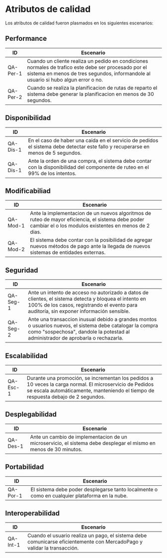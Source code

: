 # Atributos de calidad
Los atributos de calidad fueron plasmados en los siguientes escenarios:

## Performance
| **ID** | **Escenario** |
|---|---|
| QA-Per-1 | Cuando un cliente realiza un pedido en condiciones normales de trafico este debe ser procesado por el sistema en menos de tres segundos, informandole al usuario si hubo algun error o no.|
|QA-Per-2|Cuando se realiza la planificacion de rutas de reparto el sistema debe generar la planificacion en menos de 30 segundos.|

## Disponibilidad
| **ID** | **Escenario** |
|---|---|
|QA-Dis-1|En el caso de haber una caida en el servicio de pedidos el sistema debe detectar este fallo y recuperarse en menos de  5 segundos.|
|QA-Dis-1| Ante la orden de una compra, el sistema debe contar con la disponibilidad del componente de ruteo en el 99% de los intentos. |

## Modificabiliad
| **ID** | **Escenario** |
|---|---|
| QA-Mod-1 | Ante la implementacion de un nuevos algoritmos de ruteo de mayor eficiencia, el sistema debe poder cambiar el o los modulos existentes en menos de 2 dias. |
| QA-Mod-2 | El sistema debe contar con la posibilidad de agregar nuevos métodos de pago ante la llegada de nuevos sistemas de entidades externas. |

## Seguridad
| **ID** | **Escenario** |
|---|---|
| QA-Seg-1 | Ante un intento de acceso no autorizado a datos de clientes, el sistema detecta y bloquea el intento en 100% de los casos, registrando el evento para auditoría, sin exponer información sensible.|
| QA-Seg-2 | Ante una transaccion inusual debido a grandes montos o usuarios nuevos, el sistema debe catalogar la compra como "sospechosa", dandole la potestad al administrador de aprobarla o rechazarla. |


## Escalabilidad
| **ID** | **Escenario** |
|---|---|
| QA-Esc-1 | Durante una promoción, se incrementan los pedidos a 10 veces la carga normal. El microservicio de Pedidos se escala automáticamente, manteniendo el tiempo de respuesta debajo de 2 segundos.|


## Desplegabilidad
| **ID** | **Escenario** |
|---|---|
| QA-Des-1 | Ante un cambio de implementacion de un microservicio, el sistema debe desplegar el mismo en menos de 30 minutos.|

## Portabilidad
| **ID** | **Escenario** |
|---|---|
| QA-Por-1 | El sistema debe poder desplegarse tanto localmente o como en cualquier plataforma en la nube. |


## Interoperabilidad
| **ID** | **Escenario** |
|---|---|
| QA-Int-1 | Cuando el usuario realiza un pago, el sistema debe comunicarse eficientemente con MercadoPago y validar la transacción. |


